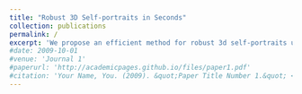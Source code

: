 ```yaml
---
title: "Robust 3D Self-portraits in Seconds"
collection: publications
permalink: /
excerpt: 'We propose an efficient method for robust 3d self-portraits using a single RGBD camera.'
#date: 2009-10-01
#venue: 'Journal 1'
#paperurl: 'http://academicpages.github.io/files/paper1.pdf'
#citation: 'Your Name, You. (2009). &quot;Paper Title Number 1.&quot; <i>Journal 1</i>. 1(1).'
---
```

